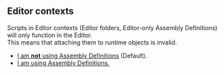 ## Editor contexts

Scripts in Editor contexts (Editor folders, Editor-only Assembly Definitions) will only function in the Editor.  
This means that attaching them to runtime objects is invalid.

- [I am **not** using Assembly Definitions](Editor%20Folders.md) (Default).
- [I am using Assembly Definitions.](Assembly%20Definitions.md)